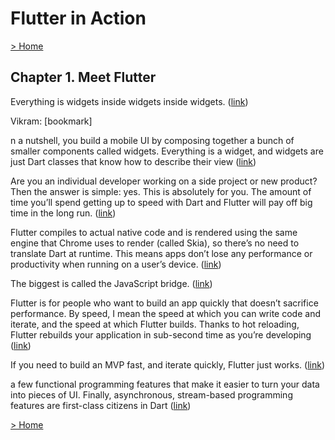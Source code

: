 # Flutter in Action

[> Home](../README.md)
## Chapter 1. Meet Flutter



Everything is widgets inside widgets inside widgets.  ([link](https://learning.oreilly.com/library/view/-/9781617296147/kindle_split_011.html#492d7144-160c-4d0b-afca-7c33238c7123))


Vikram: [bookmark]


n a nutshell, you build a mobile UI by composing together a bunch of smaller components called widgets. Everything is a widget, and widgets are just Dart classes that know how to describe their view ([link](https://learning.oreilly.com/library/view/-/9781617296147/kindle_split_011.html#d0e1175e-c57f-496d-86cf-2aad7a6a3a9a))


Are you an individual developer working on a side project or new product? Then the answer is simple: yes. This is absolutely for you. The amount of time you’ll spend getting up to speed with Dart and Flutter will pay off big time in the long run. ([link](https://learning.oreilly.com/library/view/-/9781617296147/kindle_split_011.html#eff26223-f038-47d6-8e54-df88950be567))


Flutter compiles to actual native code and is rendered using the same engine that Chrome uses to render (called Skia), so there’s no need to translate Dart at runtime. This means apps don’t lose any performance or productivity when running on a user’s device. ([link](https://learning.oreilly.com/library/view/-/9781617296147/kindle_split_011.html#297ec733-f07e-48a7-a964-a1e3858b586a))


The biggest is called the JavaScript bridge. ([link](https://learning.oreilly.com/library/view/-/9781617296147/kindle_split_011.html#b3ca8c61-ce7d-4994-9775-299eb4423b87))


Flutter is for people who want to build an app quickly that doesn’t sacrifice performance. By speed, I mean the speed at which you can write code and iterate, and the speed at which Flutter builds. Thanks to hot reloading, Flutter rebuilds your application in sub-second time as you’re developing ([link](https://learning.oreilly.com/library/view/-/9781617296147/kindle_split_011.html#54bd9760-7adc-4f48-b089-a7abba00754e))


If you need to build an MVP fast, and iterate quickly, Flutter just works. ([link](https://learning.oreilly.com/library/view/-/9781617296147/kindle_split_011.html#e2ecc7b3-25e6-4784-8e21-e3732be05661))


a few functional programming features that make it easier to turn your data into pieces of UI. Finally, asynchronous, stream-based programming features are first-class citizens in Dart ([link](https://learning.oreilly.com/library/view/-/9781617296147/kindle_split_011.html#e75d6b9b-7cfe-4930-b031-c7e4ed459a4f))

[> Home](../README.md)